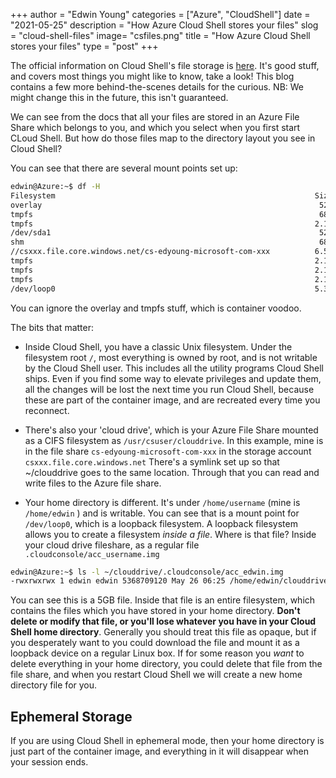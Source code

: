 +++
author = "Edwin Young"
categories = ["Azure", "CloudShell"]
date = "2021-05-25"
description = "How Azure Cloud Shell stores your files"
slog = "cloud-shell-files"
image= "csfiles.png"
title = "How Azure Cloud Shell stores your files"
type = "post"
+++

The official information on Cloud Shell's file storage is [here](https://docs.microsoft.com/en-us/azure/cloud-shell/persisting-shell-storage). It's good stuff, and covers most things you might like to know, take a look! This blog contains a few more behind-the-scenes details for the curious. NB: We might change this in the future, this isn't guaranteed.

We can see from the docs that all your files are stored in an Azure File Share which belongs to you, and which you select when you first start CLoud Shell. But how do those files map to the directory layout you see in Cloud Shell?

You can see that there are several mount points set up:

```bash
edwin@Azure:~$ df -H
Filesystem                                                          Size  Used Avail Use% Mounted on
overlay                                                              52G   17G   36G  32% /
tmpfs                                                                68M     0   68M   0% /dev
tmpfs                                                               2.1G     0  2.1G   0% /sys/fs/cgroup
/dev/sda1                                                            52G   17G   36G  32% /home
shm                                                                  68M  8.2k   68M   1% /dev/shm
//csxxx.file.core.windows.net/cs-edyoung-microsoft-com-xxx          6.5G  5.4G  1.1G  84% /usr/csuser/clouddrive
tmpfs                                                               2.1G     0  2.1G   0% /proc/acpi
tmpfs                                                               2.1G     0  2.1G   0% /proc/scsi
tmpfs                                                               2.1G     0  2.1G   0% /sys/firmware
/dev/loop0                                                          5.3G  1.3G  3.7G  27% /home/edwin
```

You can ignore the overlay and tmpfs stuff, which is container voodoo.

The bits that matter:

- Inside Cloud Shell, you have a classic Unix filesystem. Under the filesystem root `/`, most everything is owned by root, and is not writable by the Cloud Shell user. This includes all the utility programs Cloud Shell ships.
Even if you find some way to elevate privileges and update them, all the changes will be lost the next time you run Cloud Shell, because these are part of the container image, and are recreated every time you reconnect.

- There's also your 'cloud drive', which is your Azure File Share mounted as a CIFS filesystem as `/usr/csuser/clouddrive`. In this example, mine is in the file share `cs-edyoung-microsoft-com-xxx` in the storage account `csxxx.file.core.windows.net` There's a symlink set up so that ~/clouddrive goes to the same location. Through that you can read and write files to the Azure file share.

- Your home directory is different. It's under `/home/username` (mine is `/home/edwin` ) and is writable. You can see that is a mount point for `/dev/loop0`, which is a loopback filesystem. A loopback filesystem allows you to create a filesystem *inside a file*. Where is that file? Inside your cloud drive fileshare, as a regular file `.cloudconsole/acc_username.img`

```bash
edwin@Azure:~$ ls -l ~/clouddrive/.cloudconsole/acc_edwin.img
-rwxrwxrwx 1 edwin edwin 5368709120 May 26 06:25 /home/edwin/clouddrive/.cloudconsole/acc_edwin.img
```

You can see this is a 5GB file. Inside that file is an entire filesystem, which contains the files which you have stored in your home directory. **Don't delete or modify that file, or you'll lose whatever you have in your Cloud Shell home directory**. Generally you should treat this file as opaque, but if you desperately want to you could download the file and mount it as a loopback device on a regular Linux box. If for some reason you *want* to delete everything in your home directory, you could delete that file from the file share, and when you restart Cloud Shell we will create a new home directory file for you.

## Ephemeral Storage
If you are using Cloud Shell in ephemeral mode, then your home directory is just part of the container image, and everything in it will disappear when your session ends. 